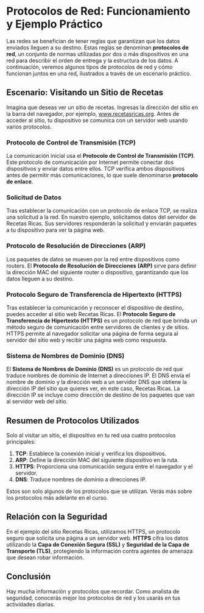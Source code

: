 # Protocolos de Red: Funcionamiento y Ejemplo Práctico

Las redes se benefician de tener reglas que garantizan que los datos enviados lleguen a su destino. Estas reglas se denominan **protocolos de red**, un conjunto de normas utilizadas por dos o más dispositivos en una red para describir el orden de entrega y la estructura de los datos. A continuación, veremos algunos tipos de protocolos de red y cómo funcionan juntos en una red, ilustrados a través de un escenario práctico.

## Escenario: Visitando un Sitio de Recetas

Imagina que deseas ver un sitio de recetas. Ingresas la dirección del sitio en la barra del navegador, por ejemplo, www.recetasricas.org. Antes de acceder al sitio, tu dispositivo se comunica con un servidor web usando varios protocolos.

### Protocolo de Control de Transmisión (TCP)

La comunicación inicial usa el **Protocolo de Control de Transmisión (TCP)**. Este protocolo de comunicación por Internet permite conectar dos dispositivos y enviar datos entre ellos. TCP verifica ambos dispositivos antes de permitir más comunicaciones, lo que suele denominarse **protocolo de enlace**.

### Solicitud de Datos

Tras establecer la comunicación con un protocolo de enlace TCP, se realiza una solicitud a la red. En nuestro ejemplo, solicitamos datos del servidor de Recetas Ricas. Sus servidores responderán la solicitud y enviarán paquetes a tu dispositivo para ver la página web.

### Protocolo de Resolución de Direcciones (ARP)

Los paquetes de datos se mueven por la red entre dispositivos como routers. El **Protocolo de Resolución de Direcciones (ARP)** sirve para definir la dirección MAC del siguiente router o dispositivo, garantizando que los datos lleguen a su destino.

### Protocolo Seguro de Transferencia de Hipertexto (HTTPS)

Tras establecer la comunicación y reconocer el dispositivo de destino, puedes acceder al sitio web Recetas Ricas. El **Protocolo Seguro de Transferencia de Hipertexto (HTTPS)** es un protocolo de red que brinda un método seguro de comunicación entre servidores de clientes y de sitios. HTTPS permite al navegador solicitar una página de forma segura al servidor del sitio web y recibir una página web como respuesta.

### Sistema de Nombres de Dominio (DNS)

El **Sistema de Nombres de Dominio (DNS)** es un protocolo de red que traduce nombres de dominio de Internet a direcciones IP. El DNS envía el nombre de dominio y la dirección web a un servidor DNS que obtiene la dirección IP del sitio que quieres ver, en este caso, Recetas Ricas. La dirección IP se incluye como dirección de destino de los paquetes que van al servidor web del sitio.

## Resumen de Protocolos Utilizados

Solo al visitar un sitio, el dispositivo en tu red usa cuatro protocolos principales:

1. **TCP**: Establece la conexión inicial y verifica los dispositivos.
2. **ARP**: Define la dirección MAC del siguiente dispositivo en la ruta.
3. **HTTPS**: Proporciona una comunicación segura entre el navegador y el servidor.
4. **DNS**: Traduce nombres de dominio a direcciones IP.

Estos son solo algunos de los protocolos que se utilizan. Verás más sobre los protocolos más adelante en el curso.

## Relación con la Seguridad

En el ejemplo del sitio Recetas Ricas, utilizamos HTTPS, un protocolo seguro que solicita una página a un servidor web. **HTTPS** cifra los datos utilizando la **Capa de Conexión Segura (SSL)** y **Seguridad de la Capa de Transporte (TLS)**, protegiendo la información contra agentes de amenaza que desean robar información.

## Conclusión

Hay mucha información y protocolos que recordar. Como analista de seguridad, conocerás mejor los protocolos de red y los usarás en tus actividades diarias.

